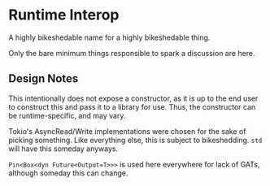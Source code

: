 # Runtime Interop
A highly bikeshedable name for a highly bikeshedable thing.

Only the bare minimum things responsible to spark a discussion are here.

## Design Notes
This intentionally does not expose a constructor, as it is up to the end user to construct
this and pass it to a library for use. Thus, the constructor can be runtime-specific, and may
vary.

Tokio's AsyncRead/Write implementations were chosen for the sake of picking something. Like
everything else, this is subject to bikeshedding. `std` will have this someday anyways.

`Pin<Box<dyn Future<Output=T>>>` is used here everywhere for lack of GATs, although someday
this can change.